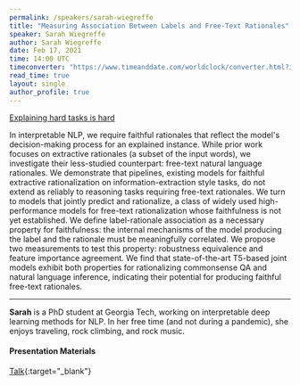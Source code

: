 ```yaml
---
permalink: /speakers/sarah-wiegreffe
title: "Measuring Association Between Labels and Free-Text Rationales"
speaker: Sarah Wiegreffe
author: Sarah Wiegreffe
date: Feb 17, 2021
time: 14:00 UTC
timeconverter: "https://www.timeanddate.com/worldclock/converter.html?iso=20210217T140000&p1=1440&p2=224&p3=179&p4=136&p5=676&p6=33&p7=152"
read_time: true
layout: single
author_profile: true
---
```


<a href="https://lolmythesis.com/" class="one-line">Explaining hard tasks is hard</a>

In interpretable NLP, we require faithful rationales that reflect the model's decision-making process for an explained instance. While prior work focuses on extractive rationales (a subset of the input words), we investigate their less-studied counterpart: free-text natural language rationales.
We demonstrate that pipelines, existing models for faithful extractive rationalization on information-extraction style tasks, do not extend as reliably to reasoning tasks requiring free-text rationales. We turn to models that jointly predict and rationalize, a class of widely used high-performance models for free-text rationalization whose faithfulness is not yet established. We define label-rationale association as a necessary property for faithfulness: the internal mechanisms of the model producing the label and the rationale must be meaningfully correlated. We propose two measurements to test this property: robustness equivalence and feature importance agreement. We find that state-of-the-art T5-based joint models exhibit both properties for rationalizing commonsense QA and natural language inference, indicating their potential for producing faithful free-text rationales.

<hr>

**Sarah** is a PhD student at Georgia Tech, working on interpretable deep learning methods for NLP. In her free time (and not during a pandemic), she enjoys traveling, rock climbing, and rock music.

#### Presentation Materials
<i class="fas fa-fw fa-video"></i> [Talk](https://www.youtube.com/watch?v=1zNFaNuASuc){:target="_blank"}

